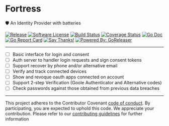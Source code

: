 # Fortress
:shield: An Identity Provider with batteries

[![Release](https://img.shields.io/github/release/leandro-lugaresi/fortress.svg?style=flat-square)](https://github.com/leandro-lugaresi/fortress/releases/latest)
[![Software License](https://img.shields.io/badge/license-MIT-brightgreen.svg?style=flat-square)](LICENSE.md)
[![Build Status](https://travis-ci.org/leandro-lugaresi/fortress.svg?branch=master&style=flat-square)](https://travis-ci.org/leandro-lugaresi/fortress)
[![Coverage Status](https://img.shields.io/codecov/c/github/leandro-lugaresi/fortress/master.svg?style=flat-square)](https://codecov.io/gh/leandro-lugaresi/fortress)
[![Go Doc](https://img.shields.io/badge/godoc-reference-blue.svg?style=flat-square)](http://godoc.org/github.com/leandro-lugaresi/fortress)
[![Go Report Card](https://goreportcard.com/badge/github.com/leandro-lugaresi/fortress?style=flat-square)](https://goreportcard.com/report/github.com/leandro-lugaresi/fortress)
[![Say Thanks!](https://img.shields.io/badge/Say%20Thanks-!-1EAEDB.svg)](https://saythanks.io/to/leandro-lugaresi)
[![Powered By: GoReleaser](https://img.shields.io/badge/powered%20by-goreleaser-green.svg?style=flat-square)](https://github.com/goreleaser)

---

* [ ] Basic interface for login and consent
* [ ] Auth server to handler login requests and sign consent tokens
* [ ] Support recover by phone and/or alternative email
* [ ] Verify and track connected devices
* [ ] Show and revoque oauth apps connected on account
* [ ] Support 2-step Verification (Goole Authenticator and Alternative codes)
* [ ] Check passwords against those obtained from previous data breaches

---


This project adheres to the Contributor Covenant [code of conduct](CODE_OF_CONDUCT.md). By participating, you are expected to uphold this code.
We appreciate your contribution. Please refer to our [contributing guidelines](CONTRIBUTING.md) for further information